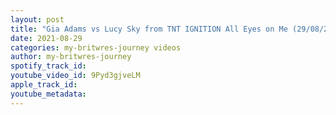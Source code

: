 ```yaml
---
layout: post
title: "Gia Adams vs Lucy Sky from TNT IGNITION All Eyes on Me (29/08/21) Highlights"
date: 2021-08-29
categories: my-britwres-journey videos
author: my-britwres-journey
spotify_track_id: 
youtube_video_id: 9Pyd3gjveLM
apple_track_id: 
youtube_metadata: 
---
```

